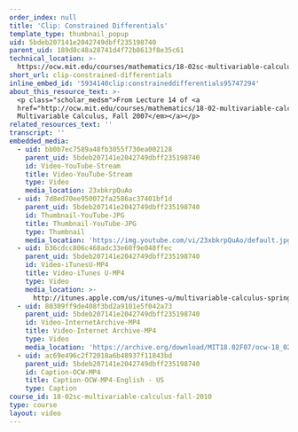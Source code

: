 ```yaml
---
order_index: null
title: 'Clip: Constrained Differentials'
template_type: thumbnail_popup
uid: 5bdeb207141e2042749dbff235198740
parent_uid: 189d8c48a28741d4f72b8613f8e35c61
technical_location: >-
  https://ocw.mit.edu/courses/mathematics/18-02sc-multivariable-calculus-fall-2010/2.-partial-derivatives/part-c-lagrange-multipliers-and-constrained-differentials/session-42-constrained-differentials/clip-constrained-differentials
short_url: clip-constrained-differentials
inline_embed_id: '5934140clip:constraineddifferentials95747294'
about_this_resource_text: >-
  <p class="scholar_medsm">From Lecture 14 of <a
  href="http://ocw.mit.edu/courses/mathematics/18-02-multivariable-calculus-fall-2007/video-lectures/"><em>18.02
  Multivariable Calculus, Fall 2007</em></a></p>
related_resources_text: ''
transcript: ''
embedded_media:
  - uid: bb0b7ec7589a48fb3055f730ea002128
    parent_uid: 5bdeb207141e2042749dbff235198740
    id: Video-YouTube-Stream
    title: Video-YouTube-Stream
    type: Video
    media_location: 23xbkrpQuAo
  - uid: 7d8ed70ee950072fa2586ac37401bf1d
    parent_uid: 5bdeb207141e2042749dbff235198740
    id: Thumbnail-YouTube-JPG
    title: Thumbnail-YouTube-JPG
    type: Thumbnail
    media_location: 'https://img.youtube.com/vi/23xbkrpQuAo/default.jpg'
  - uid: b36cdcc806c468adc33e60f9e048ffec
    parent_uid: 5bdeb207141e2042749dbff235198740
    id: Video-iTunesU-MP4
    title: Video-iTunes U-MP4
    type: Video
    media_location: >-
      http://itunes.apple.com/us/itunes-u/multivariable-calculus-spring/id354869122
  - uid: 80309ff9de408f3bd2a9101e5f042a73
    parent_uid: 5bdeb207141e2042749dbff235198740
    id: Video-InternetArchive-MP4
    title: Video-Internet Archive-MP4
    type: Video
    media_location: 'https://archive.org/download/MIT18.02F07/ocw-18_02-f07-lec14_300k.mp4'
  - uid: ac69e496c2f72018a6b48937f11843bd
    parent_uid: 5bdeb207141e2042749dbff235198740
    id: Caption-OCW-MP4
    title: Caption-OCW-MP4-English - US
    type: Caption
course_id: 18-02sc-multivariable-calculus-fall-2010
type: course
layout: video
---
```

